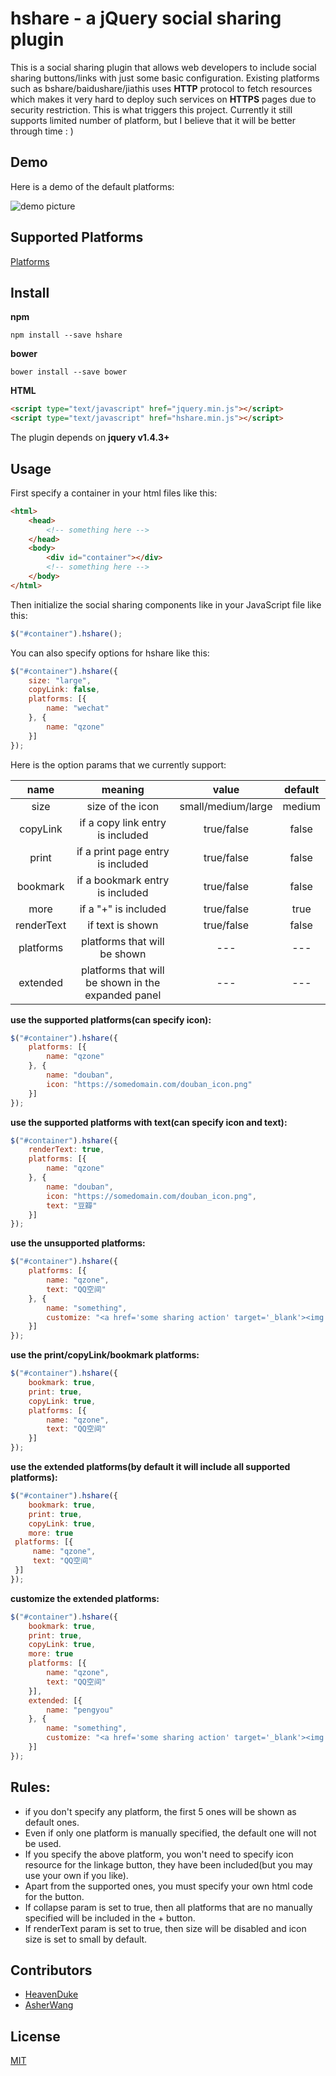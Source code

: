 # hshare - a jQuery social sharing plugin

This is a social sharing plugin that allows web developers to include social sharing buttons/links with just some basic configuration. Existing platforms such as bshare/baidushare/jiathis uses **HTTP** protocol to fetch resources which makes it very hard to deploy such services on **HTTPS** pages due to security restriction. This is what triggers this project. Currently it still supports limited number of platform, but I believe that it will be better through time : )

## Demo

Here is a demo of the default platforms:

![demo picture](http://ohtikzqed.bkt.clouddn.com/QQ%E5%9B%BE%E7%89%8720170121223132.jpg)

## Supported Platforms
[Platforms](https://github.com/HeavenDuke/hshare/wiki/Supported-Platforms)

## Install
**npm**
```plain
npm install --save hshare
```

**bower**
```plain
bower install --save bower
```

**HTML**
```html
<script type="text/javascript" href="jquery.min.js"></script>
<script type="text/javascript" href="hshare.min.js"></script>
```

The plugin depends on **jquery v1.4.3+**

## Usage

First specify a container in your html files like this:
```html
<html>
    <head>
        <!-- something here -->
    </head>
    <body>
        <div id="container"></div>
        <!-- something here -->
    </body>
</html>
```

Then initialize the social sharing components like in your JavaScript file like this:
```javascript
$("#container").hshare();
```

You can also specify options for hshare like this:

```javascript
$("#container").hshare({
	size: "large",
	copyLink: false,
	platforms: [{
		name: "wechat"
	}, {
		name: "qzone"
	}]
});
```

Here is the option params that we currently support:

|name|meaning|value|default|
|:----:|:----:|:---:|:---:|
|size|size of the icon|small/medium/large|medium|
|copyLink|if a copy link entry is included|true/false|false|
|print|if a print page entry is included|true/false|false|
|bookmark|if a bookmark entry is included|true/false|false|
|more|if a "+" is included|true/false|true|
|renderText|if text is shown|true/false|false|
|platforms|platforms that will be shown|---|---|
|extended|platforms that will be shown in the expanded panel|---|---|

**use the supported platforms(can specify icon):**
```javascript
$("#container").hshare({
	platforms: [{
		name: "qzone"
	}, {
		name: "douban",
		icon: "https://somedomain.com/douban_icon.png"
	}]
});
```

**use the supported platforms with text(can specify icon and text):**
```javascript
$("#container").hshare({
    renderText: true,
	platforms: [{
		name: "qzone"
	}, {
		name: "douban",
		icon: "https://somedomain.com/douban_icon.png",
		text: "豆瓣"
	}]
});
```

**use the unsupported platforms:**
```javascript
$("#container").hshare({
	platforms: [{
		name: "qzone",
		text: "QQ空间"
	}, {
		name: "something",
		customize: "<a href='some sharing action' target='_blank'><img src='some icon source'></img><a>"
	}]
});
```

**use the print/copyLink/bookmark platforms:**
```javascript
$("#container").hshare({
    bookmark: true,
    print: true,
    copyLink: true,
	platforms: [{
		name: "qzone",
		text: "QQ空间"
	}]
});
```

**use the extended platforms(by default it will include all supported platforms):**
   ```javascript
   $("#container").hshare({
       bookmark: true,
       print: true,
       copyLink: true,
       more: true
   	platforms: [{
   		name: "qzone",
   		text: "QQ空间"
   	}]
   });
   ```

**customize the extended platforms:**
```javascript
$("#container").hshare({
    bookmark: true,
    print: true,
    copyLink: true,
    more: true
	platforms: [{
		name: "qzone",
		text: "QQ空间"
	}],
	extended: [{
        name: "pengyou"
    }, {
        name: "something",
        customize: "<a href='some sharing action' target='_blank'><img src='some icon source'></img>Foobar<a>"
    }]
});
```

## Rules:
* if you don't specify any platform, the first 5 ones will be shown as default ones.
* Even if only one platform is manually specified, the default one will not be used.
* If you specify the above platform, you won't need to specify icon resource for the linkage button, they have been included(but you may use your own if you like).
* Apart from the supported ones, you must specify your own html code for the button.
* If collapse param is set to true, then all platforms that are no manually specified will be included in the + button.
* If renderText param is set to true, then size will be disabled and icon size is set to small by default.


## Contributors
* [HeavenDuke](https://github.com/HeavenDuke)
* [AsherWang](https://github.com/AsherWang)

## License
[MIT](https://opensource.org/licenses/MIT)